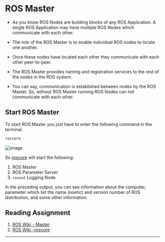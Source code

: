 # ROS Master

- As you know ROS Nodes are building blocks of any ROS Application. A single ROS Application may have multiple ROS Nodes which communicate with each other. 

- The role of the ROS Master is to enable individual ROS nodes to locate one another.

- Once these nodes have located each other they communicate with each other peer-to-peer.  

- The ROS Master provides naming and registration services to the rest of the nodes in the ROS system.

- You can say, communication is established between nodes by the ROS Master. So, without ROS Master running ROS Nodes can not communicate with each other.

## Start ROS Master

To start ROS Master you just have to enter the following command in the terminal.

```bash
roscore
```

![image](./ROS_Basics_with_Turtlesim/ROS_Master/ros_master.png)

So [roscore](http://wiki.ros.org/roscore) will start the following:

1. ROS Master
1. ROS Parameter Server
1. `rosout` Logging Node

In the preceding output, you can see information about the computer, parameter which list the name (noetic) and version number of ROS distribution, and some other information.  

## Reading Assignment

1. [ROS Wiki - Master](http://wiki.ros.org/Master)
1. [ROS Wiki -roscore](http://wiki.ros.org/roscore)
---